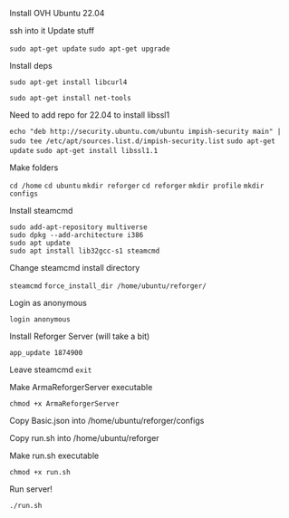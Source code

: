 Install OVH Ubuntu 22.04

ssh into it
Update stuff

`sudo apt-get update`
`sudo apt-get upgrade`

Install deps

`sudo apt-get install libcurl4`

`sudo apt-get install net-tools`

Need to add repo for 22.04 to install libssl1

`echo "deb http://security.ubuntu.com/ubuntu impish-security main" | sudo tee /etc/apt/sources.list.d/impish-security.list`
`sudo apt-get update`
`sudo apt-get install libssl1.1`

Make folders

`cd /home`
`cd ubuntu`
`mkdir reforger`
`cd reforger`
`mkdir profile`
`mkdir configs`

Install steamcmd

```
sudo add-apt-repository multiverse
sudo dpkg --add-architecture i386
sudo apt update
sudo apt install lib32gcc-s1 steamcmd
```

Change steamcmd install directory

`steamcmd`
`force_install_dir /home/ubuntu/reforger/`

Login as anonymous

`login anonymous`

Install Reforger Server (will take a bit)

`app_update 1874900`

Leave steamcmd
`exit`

Make ArmaReforgerServer executable

`chmod +x ArmaReforgerServer`

Copy Basic.json into /home/ubuntu/reforger/configs

Copy run.sh into /home/ubuntu/reforger

Make run.sh executable

`chmod +x run.sh`

Run server!

`./run.sh`